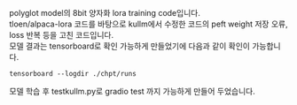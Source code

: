 polyglot model의 8bit 양자화 lora training code입니다.   
tloen/alpaca-lora 코드를 바탕으로 kullm에서 수정한 코드의 peft weight 저장 오류, loss 반복 등을 고친 코드입니다.   
모델 결과는 tensorboard로 확인 가능하게 만들었기에 다음과 같이 확인이 가능합니다.   
```
tensorboard --logdir ./chpt/runs   
```   
모델 학습 후 testkullm.py로 gradio test 까지 가능하게 만들어 두었습니다.